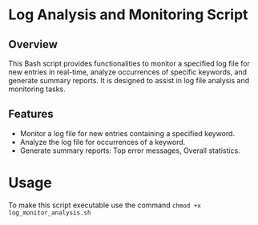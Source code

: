 # Log Analysis and Monitoring Script
## Overview
This Bash script provides functionalities to monitor a specified log file for new entries in real-time, analyze occurrences of specific keywords, and generate summary reports. It is designed to assist in log file analysis and monitoring tasks.
## Features
- Monitor a log file for new entries containing a specified keyword.
- Analyze the log file for occurrences of a keyword.
- Generate summary reports:
   Top error messages,
   Overall statistics.
# Usage
To make this script executable use the command `chmod +x log_monitor_analysis.sh `
